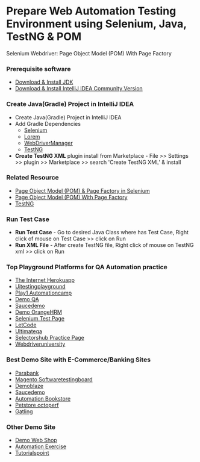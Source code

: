 # Prepare Web Automation Testing Environment using Selenium, Java, TestNG & POM
Selenium Webdriver: Page Object Model (POM) With Page Factory

### Prerequisite software
* [Download & Install JDK](https://www.oracle.com/java/technologies/javase/jdk11-archive-downloads.html)
* [Download & Install IntelliJ IDEA Community Version](https://www.jetbrains.com/idea/download/)

### Create Java(Gradle) Project in IntelliJ IDEA
* Create Java(Gradle) Project in IntelliJ IDEA
* Add Gradle Dependencies
  - [Selenium](https://mvnrepository.com/artifact/org.seleniumhq.selenium/selenium-java)
  - [Lorem](https://mvnrepository.com/artifact/com.thedeanda/lorem)
  - [WebDriverManager](https://mvnrepository.com/artifact/io.github.bonigarcia/webdrivermanager)
  - [TestNG](https://mvnrepository.com/artifact/org.testng/testng)
* **Create TestNG XML** plugin install from Marketplace - File >> Settings >> plugin >> Marketplace >> search 'Create
  TestNG XML' & install

### Related Resource
* [Page Object Model (POM) & Page Factory in Selenium](https://www.guru99.com/page-object-model-pom-page-factory-in-selenium-ultimate-guide.html)
* [Page Object Model (POM) With Page Factory](https://www.softwaretestinghelp.com/page-object-model-pom-with-pagefactory/)
* [TestNG](https://www.javatpoint.com/testng-tutorial)

### Run Test Case
* **Run Test Case** - Go to desired Java Class where has Test Case, Right click of mouse on Test Case >> click on Run
* **Run XML File** - After create TestNG file, Right click of mouse on TestNG xml >> click on Run

### Top Playground Platforms for QA Automation practice
* [The Internet Herokuapp](https://the-internet.herokuapp.com/)
* [Uitestingplayground](http://uitestingplayground.com/)
* [Play1 Automationcamp](https://play1.automationcamp.ir/)
* [Demo QA](https://demoqa.com/)
* [Saucedemo](https://www.saucedemo.com)
* [Demo OrangeHRM](https://opensource-demo.orangehrmlive.com)
* [Selenium Test Page](https://testpages.eviltester.com/styled/index.html)
* [LetCode](https://letcode.in/test)
* [Ultimateqa](https://ultimateqa.com/automation)
* [Selectorshub Practice Page](https://selectorshub.com/xpath-practice-page/)
* [Webdriveruniversity](https://webdriveruniversity.com/)

### Best Demo Site with E-Commerce/Banking Sites
* [Parabank](https://parabank.parasoft.com/parabank/)
* [Magento Softwaretestingboard](https://magento.softwaretestingboard.com/)
* [Demoblaze](https://www.demoblaze.com/)
* [Saucedemo](https://www.saucedemo.com/)
* [Automation Bookstore](https://automationbookstore.dev/)
* [Petstore octoperf](https://petstore.octoperf.com/actions/Catalog.action)
* [Gatling](https://computer-database.gatling.io/computers)

### Other Demo Site
* [Demo Web Shop](https://demowebshop.tricentis.com/)
* [Automation Exercise](https://automationexercise.com/)
* [Tutorialspoint](https://www.tutorialspoint.com/selenium/practice/selenium_automation_practice.php)
